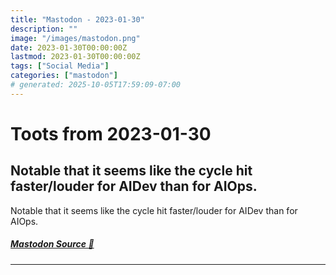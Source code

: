 ```yaml
---
title: "Mastodon - 2023-01-30"
description: ""
image: "/images/mastodon.png"
date: 2023-01-30T00:00:00Z
lastmod: 2023-01-30T00:00:00Z
tags: ["Social Media"]
categories: ["mastodon"]
# generated: 2025-10-05T17:59:09-07:00
---
```


# Toots from 2023-01-30

## Notable that it seems like the cycle hit faster/louder for AIDev than for AIOps.

Notable that it seems like the cycle hit faster/louder for AIDev than for AIOps.

##### [Mastodon Source 🐘](https://hachyderm.io/@mweagle/109779402916949067)

---

